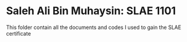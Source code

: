 # Saleh Ali Bin Muhaysin: SLAE 1101

This folder contain all the documents and codes I used to gain the SLAE certificate

